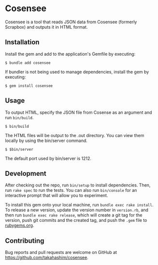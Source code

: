# Cosensee

Cosensee is a tool that reads JSON data from Cosensee (formerly Scrapbox) and outputs it in HTML format.

## Installation

Install the gem and add to the application's Gemfile by executing:

    $ bundle add cosensee

If bundler is not being used to manage dependencies, install the gem by executing:

    $ gem install cosensee

## Usage

To output HTML, specify the JSON file from Cosense as an argument and run `bin/build`.

    $ bin/build

The HTML files will be output to the .out directory. You can view them locally by using the bin/server command.

    $ $bin/server

The default port used by bin/server is 1212.

## Development

After checking out the repo, run `bin/setup` to install dependencies. Then, run `rake spec` to run the tests. You can also run `bin/console` for an interactive prompt that will allow you to experiment.

To install this gem onto your local machine, run `bundle exec rake install`. To release a new version, update the version number in `version.rb`, and then run `bundle exec rake release`, which will create a git tag for the version, push git commits and the created tag, and push the `.gem` file to [rubygems.org](https://rubygems.org).

## Contributing

Bug reports and pull requests are welcome on GitHub at https://github.com/takahashim/cosensee.

